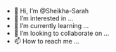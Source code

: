 - 👋 Hi, I’m @Sheikha-Sarah
- 👀 I’m interested in ...
- 🌱 I’m currently learning ...
- 💞️ I’m looking to collaborate on ...
- 📫 How to reach me ...

<!---
Sheikha-Sarah/Sheikha-Sarah is a ✨ special ✨ repository because its `README.md` (this file) appears on your GitHub profile.
You can click the Preview link to take a look at your changes.
--->
